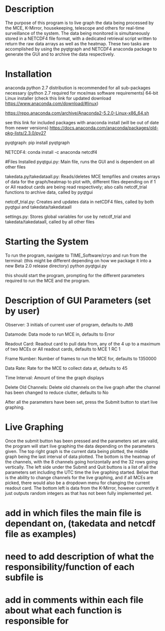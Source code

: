 # Description
  The purpose of this program is to live graph the data being processed by the
  MCE, K-Mirror, housekeeping, telescope and others for real-time surveillance of the system.
  The data being monitored is simultaneously stored in a NETCDF4 file format, with a dedicated retrieval script written to return the raw data arrays as well as the heatmap. These two tasks are accomplished by using the pyqtgraph and NETCDF4 anaconda package to generate the GUI and to archive the data respectively.


# Installation
  anaconda python 2.7 distribution is recommended for all sub-packages necessary
  (python 2.7 required for mce/mas software requirements)
  64-bit Linux installer (check this link for updated download https://www.anaconda.com/download/#linux)

  https://repo.anaconda.com/archive/Anaconda2-5.2.0-Linux-x86_64.sh

  see this link for included packages with anaconda install (will be out of date from newer versions)
  https://docs.anaconda.com/anaconda/packages/old-pkg-lists/2.3.0/py27

  pyqtgraph:
  pip install pyqtgraph

  NETCDF4:
  conda install -c anaconda netcdf4


#Files Installed
  pyqtgui.py: Main file, runs the GUI and is dependent on all other files

  takedata.py/takedataall.py: Reads/deletes MCE tempfiles and creates arrays of data for
  the graph/heatmap to plot with, different files depending on if 1 or All readout
  cards are being read respectively; also calls netcdf_trial functions to archive
  data, called by pyqtgui

  netcdf_trial.py: Creates and updates data in netCDF4 files, called by both pyqtgui
  and takedata/takedataall

  settings.py: Stores global variables for use by netcdf_trial and takedata/takedataall,
  called by all other files


# Starting the System
  To run the program, navigate to TIME_Software/cryo and run from the terminal:
  (this might be different depending on how we package it into a new Beta 2.0 release directory)
  python pyqtgui.py

  this should start the program, prompting for the different parameters required
  to run the MCE and the program.


# Description of GUI Parameters (set by user)

  Observer: 3 initials of current user of program, defaults to JMB

  Datamode: Data mode to run MCE in, defaults to Error

  Readout Card: Readout card to pull data from, any of the 4 up to a maximum of
  two MCEs or All readout cards, defaults to MCE 1 RC 1

  Frame Number: Number of frames to run the MCE for, defaults to 1350000

  Data Rate: Rate for the MCE to collect data at, defaults to 45

  Time Interval: Amount of time the graph displays

  Delete Old Channels: Delete old channels on the live graph after the channel
  has been changed to reduce clutter, defaults to No

  After all the parameters have been set, press the Submit button to start live
  graphing.


# Live Graphing
  Once the submit button has been pressed and the parameters set are valid, the
  program will start live graphing the data depending on the parameters given.
  The top right graph is the current data being plotted, the middle graph being
  the last interval of data plotted. The bottom is the heatmap of the channels,
  with the 8 channels going horizontally and the 32 rows going vertically.
  The left side under the Submit and Quit buttons is a list of all the parameters
  set including the UTC time the live graphing started. Below that is the ability
  to change channels for the live graphing, and if all MCEs are picked, there
  would also be a dropdown menu for changing the current readout card. The bottom
  left is data from the K-Mirror, however currently it just outputs random integers
  as that has not been fully implemented yet.

# add in which files the main file is dependant on, (takedata and netcdf file as examples)
# need to add description of what the responsibility/function of each subfile is
# add in comments within each file about what each function is responsible for
